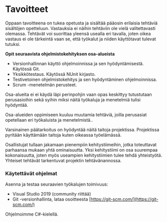 # Tavoitteet

Oppaan tavoitteena on tukea opetusta ja sisältää pääosin erilaisia tehtäviä sisältöjen opetteluun. Vastauksia ei näihin tehtäviin ole vielä valitettavasti olemassa. Tehtävät voi suorittaa yleensä usealla eri tavalla, joten oikea vastaus ei ole tärkeintä vaan se, että työkalut ja niiden käyttötavat tulevat tutuksi.

**Opit seuraavista ohjelmistokehityksen osa-alueista**

* Versionhallinnan käyttö ohjelmoinnissa ja sen hyödyntämisestä. Käytössä Git.
* Yksikkötestaus. Käytössä NUnit kirjasto.
* Testivetoinen ohjelmistokehitys ja sen hyödyntäminen ohjelmoinnissa.
* Scrum -menetelmän perusteet.

Osa-alueita ei ei käydä läpi perinpohjin vaan opas keskittyy tutustutaan perusasioihin sekä syihin miksi näitä työkaluja ja menetelmiä tulisi hyödyntää.

Osa-alueiden oppimiseen kuuluu muutamia tehtäviä, joilla perusasiat opetellaan eri työkaluista ja menetelmistä..

Varsinainen päätarkoitus on hyödyntää näitä taitoja projektissa. Projektissa pyritään käyttämään taitoja kuten oikeassa työelämässä.

Osallistujat tullaan jakamaan pienempiin kehitystiimeihin, jotka toteuttavat parhaansa mukaan yhtä ominaisuutta. Yksi kehitystiimi on osa suurempaa kokonaisuutta, joten myös useampien kehitystiimien tulee tehdä yhteistyötä. Yhteiset tehtävät tarkentuvat projektin tehtävänannossa.

### Käytettävät ohjelmat <a id="k%C3%A4ytett%C3%A4v%C3%A4t-ohjelmat"></a>

Asenna ja testaa seuraavien työkalujen toimivuus:

* Visual Studio 2019 \(community riittää\)
* Git -versionhallinta, lataa osoitteesta [https://git-scm.com/](https://git-scm.com/)

Ohjelmoimme C\#-kielellä.

